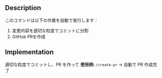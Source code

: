 ## Description

このコマンドは以下の作業を自動で実行します：

1. 変更内容を適切な粒度でコミットに分割
2. GitHub PRを作成

## Implementation

適切な粒度でコミットし、PR を作って
**使用例:** `/create-pr` → 自動で PR 作成完了
